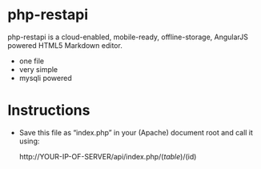 # php-restapi

php-restapi is a cloud-enabled, mobile-ready, offline-storage, AngularJS powered HTML5 Markdown editor.

  - one file
  - very simple
  - mysqli powered

# Instructions

  - Save this file as “index.php” in your (Apache) document root and call it using:
    
    http://YOUR-IP-OF-SERVER/api/index.php/($table)/($id)


